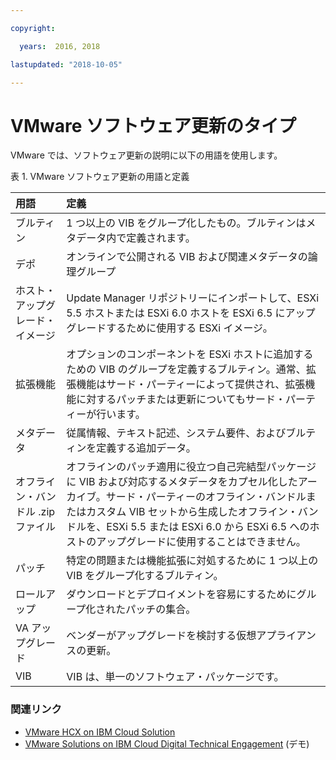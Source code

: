 ```yaml
---

copyright:

  years:  2016, 2018

lastupdated: "2018-10-05"

---
```


# VMware ソフトウェア更新のタイプ

VMware では、ソフトウェア更新の説明に以下の用語を使用します。

表 1. VMware ソフトウェア更新の用語と定義

| 用語 | 定義 |
|:------- |:----------- |
| ブルティン |	1 つ以上の VIB をグループ化したもの。ブルティンはメタデータ内で定義されます。 |
| デポ |	オンラインで公開される VIB および関連メタデータの論理グループ |
| ホスト・アップグレード・イメージ |	Update Manager リポジトリーにインポートして、ESXi 5.5 ホストまたは ESXi 6.0 ホストを ESXi 6.5 にアップグレードするために使用する ESXi イメージ。 |
| 拡張機能 | 	オプションのコンポーネントを ESXi ホストに追加するための VIB のグループを定義するブルティン。通常、拡張機能はサード・パーティーによって提供され、拡張機能に対するパッチまたは更新についてもサード・パーティーが行います。 |
| メタデータ |	従属情報、テキスト記述、システム要件、およびブルティンを定義する追加データ。 |
| オフライン・バンドル .zip ファイル |	オフラインのパッチ適用に役立つ自己完結型パッケージに VIB および対応するメタデータをカプセル化したアーカイブ。サード・パーティーのオフライン・バンドルまたはカスタム VIB セットから生成したオフライン・バンドルを、ESXi 5.5 または ESXi 6.0 から ESXi 6.5 へのホストのアップグレードに使用することはできません。 |
| パッチ |	特定の問題または機能拡張に対処するために 1 つ以上の VIB をグループ化するブルティン。 |
| ロールアップ |	ダウンロードとデプロイメントを容易にするためにグループ化されたパッチの集合。 |
| VA アップグレード |	ベンダーがアップグレードを検討する仮想アプライアンスの更新。 |
| VIB |	VIB は、単一のソフトウェア・パッケージです。 |

### 関連リンク

* [VMware HCX on IBM Cloud Solution](https://www.ibm.com/cloud/garage/files/HCX_Architecture_Design.pdf)
* [VMware Solutions on IBM Cloud Digital Technical Engagement](https://ibm-dte.mybluemix.net/ibm-vmware) (デモ)
